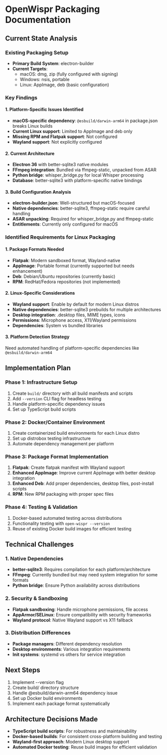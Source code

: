 # OpenWispr Packaging Documentation

## Current State Analysis

### Existing Packaging Setup
- **Primary Build System**: electron-builder
- **Current Targets**: 
  - macOS: dmg, zip (fully configured with signing)
  - Windows: nsis, portable
  - Linux: AppImage, deb (basic configuration)

### Key Findings

#### 1. Platform-Specific Issues Identified
- **macOS-specific dependency**: `@esbuild/darwin-arm64` in package.json breaks Linux builds
- **Current Linux support**: Limited to AppImage and deb only
- **Missing RPM and Flatpak support**: Not configured
- **Wayland support**: Not explicitly configured

#### 2. Current Architecture
- **Electron 36** with better-sqlite3 native modules
- **FFmpeg integration**: Bundled via ffmpeg-static, unpacked from ASAR
- **Python bridge**: whisper_bridge.py for local Whisper processing
- **Database**: better-sqlite3 with platform-specific native bindings

#### 3. Build Configuration Analysis
- **electron-builder.json**: Well-structured but macOS-focused
- **Native dependencies**: better-sqlite3, ffmpeg-static require careful handling
- **ASAR unpacking**: Required for whisper_bridge.py and ffmpeg-static
- **Entitlements**: Currently only configured for macOS

### Identified Requirements for Linux Packaging

#### 1. Package Formats Needed
- **Flatpak**: Modern sandboxed format, Wayland-native
- **AppImage**: Portable format (currently supported but needs enhancement)
- **Deb**: Debian/Ubuntu repositories (currently basic)
- **RPM**: RedHat/Fedora repositories (not implemented)

#### 2. Linux-Specific Considerations
- **Wayland support**: Enable by default for modern Linux distros
- **Native dependencies**: better-sqlite3 prebuilds for multiple architectures
- **Desktop integration**: .desktop files, MIME types, icons
- **Permissions**: Microphone access, X11/Wayland permissions
- **Dependencies**: System vs bundled libraries

#### 3. Platform Detection Strategy
Need automated handling of platform-specific dependencies like `@esbuild/darwin-arm64`

## Implementation Plan

### Phase 1: Infrastructure Setup
1. Create `build/` directory with all build manifests and scripts
2. Add `--version` CLI flag for headless testing
3. Handle platform-specific dependency issues
4. Set up TypeScript build scripts

### Phase 2: Docker/Container Environment
1. Create containerized build environments for each Linux distro
2. Set up distrobox testing infrastructure
3. Automate dependency management per platform

### Phase 3: Package Format Implementation
1. **Flatpak**: Create flatpak manifest with Wayland support
2. **Enhanced AppImage**: Improve current AppImage with better desktop integration
3. **Enhanced Deb**: Add proper dependencies, desktop files, post-install scripts
4. **RPM**: New RPM packaging with proper spec files

### Phase 4: Testing & Validation
1. Docker-based automated testing across distributions
2. Functionality testing with `open-wispr --version`
3. Reuse of existing Docker build images for efficient testing

## Technical Challenges

### 1. Native Dependencies
- **better-sqlite3**: Requires compilation for each platform/architecture
- **FFmpeg**: Currently bundled but may need system integration for some formats
- **Python bridge**: Ensure Python availability across distributions

### 2. Security & Sandboxing
- **Flatpak sandboxing**: Handle microphone permissions, file access
- **AppArmor/SELinux**: Ensure compatibility with security frameworks
- **Wayland protocol**: Native Wayland support vs X11 fallback

### 3. Distribution Differences
- **Package managers**: Different dependency resolution
- **Desktop environments**: Various integration requirements
- **Init systems**: systemd vs others for service integration

## Next Steps
1. Implement --version flag
2. Create build/ directory structure
3. Handle @esbuild/darwin-arm64 dependency issue
4. Set up Docker build environments
5. Implement each package format systematically

## Architecture Decisions Made
- **TypeScript build scripts**: For robustness and maintainability
- **Docker-based builds**: For consistent cross-platform building and testing
- **Wayland-first approach**: Modern Linux desktop support
- **Automated Docker testing**: Reuse build images for efficient validation